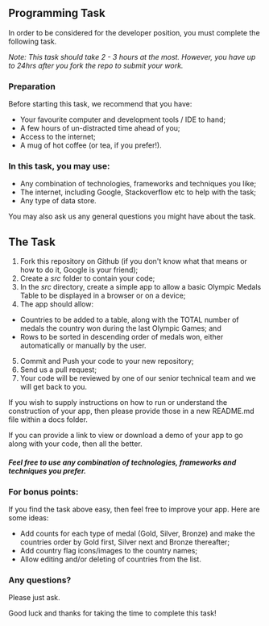 ## Programming Task

In order to be considered for the developer position, you must complete the following task.

_Note: This task should take 2 - 3 hours at the most. However, you have up to 24hrs after you fork the repo to submit your work._

### Preparation

Before starting this task, we recommend that you have:

- Your favourite computer and development tools / IDE to hand;
- A few hours of un-distracted time ahead of you;
- Access to the internet;
- A mug of hot coffee (or tea, if you prefer!).

### In this task, you may use:

- Any combination of technologies, frameworks and techniques you like;
- The internet, including Google, Stackoverflow etc to help with the task;
- Any type of data store.

You may also ask us any general questions you might have about the task.

## The Task

1. Fork this repository on Github (if you don't know what that means or how to do it, Google is your friend);
2. Create a _src_ folder to contain your code;
3. In the _src_ directory, create a simple app to allow a basic Olympic Medals Table to be displayed in a browser or on a device;
4. The app should allow:

- Countries to be added to a table, along with the TOTAL number of medals the country won during the last Olympic Games; and
- Rows to be sorted in descending order of medals won, either automatically or manually by the user.

5. Commit and Push your code to your new repository;
6. Send us a pull request;
7. Your code will be reviewed by one of our senior technical team and we will get back to you.

If you wish to supply instructions on how to run or understand the construction of your app, then please provide those in a new README.md file within a docs folder.

If you can provide a link to view or download a demo of your app to go along with your code, then all the better.

#### _Feel free to use any combination of technologies, frameworks and techniques you prefer._

### For bonus points:

If you find the task above easy, then feel free to improve your app. Here are some ideas:

- Add counts for each type of medal (Gold, Silver, Bronze) and make the countries order by Gold first, Silver next and Bronze thereafter;
- Add country flag icons/images to the country names;
- Allow editing and/or deleting of countries from the list.

### Any questions?

Please just ask.

Good luck and thanks for taking the time to complete this task!
